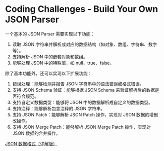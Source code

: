 # Coding Challenges - Build Your Own JSON Parser

一个基本的 JSON Parser 需要实现以下功能：

1. 读取 JSON 字符串并解析成对应的数据结构（如对象、数组、字符串、数字等）。
2. 支持解析 JSON 中的嵌套对象和数组。
3. 能够处理 JSON 中的特殊值，如 null、true、false。

除了基本功能外，还可以实现以下扩展功能：

1. 错误处理：能够检测并报告 JSON 字符串中的语法错误或格式错误。
2. 支持 JSON Schema 验证：能够根据 JSON Schema 来验证解析后的数据是否符合规范。
3. 支持自定义数据类型：能够将 JSON 中的数据解析成自定义的数据类型。
4. 支持注释：能够解析包含注释的 JSON 字符串。
5. 支持 JSON Patch：能够解析 JSON Patch 操作，实现对 JSON 数据的增删改操作。
6. 支持 JSON Merge Patch：能够解析 JSON Merge Patch 操作，实现对 JSON 数据的合并操作。

[JSON 数据格式（详解版）](https://apifox.com/apiskills/detailed-explanation-of-json-data-format/)